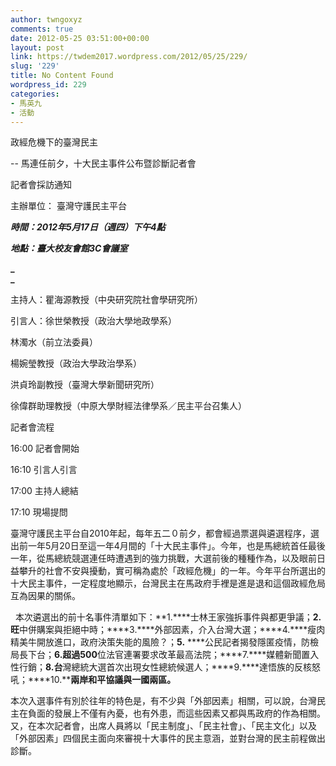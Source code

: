 ```yaml
---
author: twngoxyz
comments: true
date: 2012-05-25 03:51:00+00:00
layout: post
link: https://twdem2017.wordpress.com/2012/05/25/229/
slug: '229'
title: No Content Found
wordpress_id: 229
categories:
- 馬英九
- 活動
---
```


  


政經危機下的臺灣民主

-- 馬連任前夕，十大民主事件公布暨診斷記者會

記者會採訪通知

  


主辦單位： 臺灣守護民主平台

**_時間：2012年5月17日（週四）下午4點_**

**_地點：臺大校友會館3C會議室_**

**_  
_**

主持人：瞿海源教授（中央研究院社會學研究所）

引言人：徐世榮教授（政治大學地政學系）

林濁水（前立法委員）

楊婉瑩教授（政治大學政治學系）

洪貞玲副教授（臺灣大學新聞研究所）

徐偉群助理教授（中原大學財經法律學系／民主平台召集人）

  


記者會流程

16:00 記者會開始

16:10 引言人引言

17:00 主持人總結

17:10 現場提問 

臺灣守護民主平台自2010年起，每年五二０前夕，都會經過票選與遴選程序，選出前一年5月20日至這一年4月間的「十大民主事件」。今年，也是馬總統首任最後一年，從馬總統競選連任時遭遇到的強力挑戰，大選前後的種種作為，以及眼前日益攀升的社會不安與擾動，實可稱為處於「政經危機」的一年。今年平台所選出的十大民主事件，一定程度地顯示，台灣民主在馬政府手裡是進是退和這個政經危局互為因果的關係。

  本次遴選出的前十名事件清單如下：**1.****士林王家強拆事件與都更爭議；****2.旺****中併購案與拒絕中時；****3.****外部因素，介入台灣大選；****4.****瘦肉精美牛開放進口，政府決策失能的風險？；****5.**** ****公民記者揭發隱匿疫情，防檢局長下台；****6.****超過****500****位法官連署要求改革最高法院；****7.****媒體新聞置入性行銷；****8.台****灣總統大選首次出現女性總統候選人；****9.****達悟族的反核怒吼；****10.****兩岸和平協議與一國兩區。**

本次入選事件有別於往年的特色是，有不少與「外部因素」相關，可以說，台灣民主在負面的發展上不僅有內憂，也有外患，而這些因素又都與馬政府的作為相關。又，在本次記者會，出席人員將以「民主制度」、「民主社會」、「民主文化」以及「外部因素」四個民主面向來審視十大事件的民主意涵，並對台灣的民主前程做出診斷。
